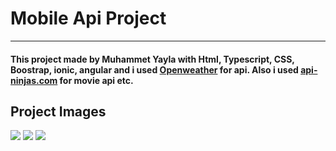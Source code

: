 # Mobile Api Project 
***
#### This project made by Muhammet Yayla with Html, Typescript, CSS, Boostrap, ionic, angular and i used [Openweather](https://openweathermap.org/api) for api. Also i used [api-ninjas.com](https://api-ninjas.com/api/cars) for movie api etc.



## Project Images
![](/mobile-api-projects/src/assets/movie1.png)
![](/mobile-api-projects/src/assets/movie2.png)
![](mobile-api-projects/src/assets/todo.png)
